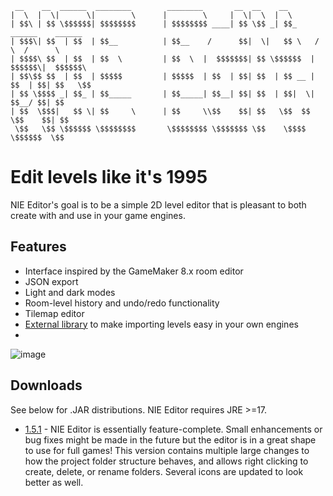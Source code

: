 ```
 __    __  ______  ________        ________       __  __    __                         
|  \  |  \|      \|        \      |        \     |  \|  \  |  \                        
| $$\ | $$ \$$$$$$| $$$$$$$$      | $$$$$$$$ ____| $$ \$$ _| $$_     ______    ______  
| $$$\| $$  | $$  | $$__          | $$__    /      $$|  \|   $$ \   /      \  /      \ 
| $$$$\ $$  | $$  | $$  \         | $$  \  |  $$$$$$$| $$ \$$$$$$  |  $$$$$$\|  $$$$$$\
| $$\$$ $$  | $$  | $$$$$         | $$$$$  | $$  | $$| $$  | $$ __ | $$  | $$| $$   \$$
| $$ \$$$$ _| $$_ | $$_____       | $$_____| $$__| $$| $$  | $$|  \| $$__/ $$| $$      
| $$  \$$$|   $$ \| $$     \      | $$     \\$$    $$| $$   \$$  $$ \$$    $$| $$      
 \$$   \$$ \$$$$$$ \$$$$$$$$       \$$$$$$$$ \$$$$$$$ \$$    \$$$$   \$$$$$$  \$$      
```

# Edit levels like it's 1995

NIE Editor's goal is to be a simple 2D level editor that is pleasant to both create with and use in your game engines.

## Features
* Interface inspired by the GameMaker 8.x room editor
* JSON export
* Light and dark modes
* Room-level history and undo/redo functionality
* Tilemap editor
* [External library](https://github.com/retrogamer500/nie-editor-importer) to make importing levels easy in your own engines
* 
![image](https://github.com/retrogamer500/nie-editor/assets/48998885/b83a5416-7725-404a-ae7c-d31d966a02c0)


## Downloads

See below for .JAR distributions. NIE Editor requires JRE >=17.

* [1.5.1](https://github.com/retrogamer500/nie-editor/releases/download/1.5.1/nie-editor-1.5.1.zip) - NIE Editor is essentially feature-complete. Small enhancements or bug fixes might be made in the future but the editor is in a great shape to use for full games! This version contains multiple large changes to how the project folder structure behaves, and allows right clicking to create, delete, or rename folders. Several icons are updated to look better as well.
